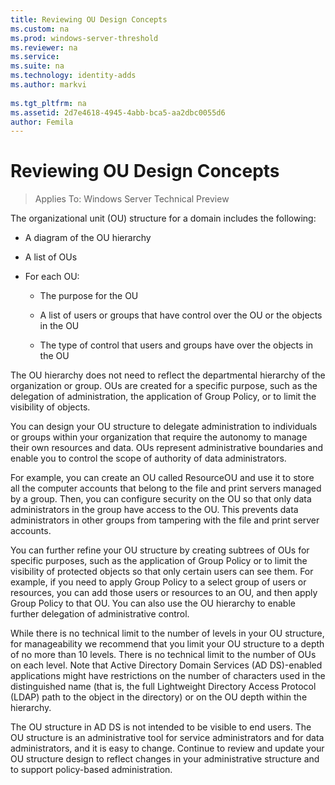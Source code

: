 ```yaml
---
title: Reviewing OU Design Concepts
ms.custom: na
ms.prod: windows-server-threshold
ms.reviewer: na
ms.service: 
ms.suite: na
ms.technology: identity-adds
ms.author: markvi
  
ms.tgt_pltfrm: na
ms.assetid: 2d7e4618-4945-4abb-bca5-aa2dbc0055d6
author: Femila
---
```

# Reviewing OU Design Concepts

>Applies To: Windows Server Technical Preview

The organizational unit (OU) structure for a domain includes the following:  
  
-   A diagram of the OU hierarchy  
  
-   A list of OUs  
  
-   For each OU:  
  
    -   The purpose for the OU  
  
    -   A list of users or groups that have control over the OU or the objects in the OU  
  
    -   The type of control that users and groups have over the objects in the OU  
  
The OU hierarchy does not need to reflect the departmental hierarchy of the organization or group. OUs are created for a specific purpose, such as the delegation of administration, the application of Group Policy, or to limit the visibility of objects.  
  
You can design your OU structure to delegate administration to individuals or groups within your organization that require the autonomy to manage their own resources and data. OUs represent administrative boundaries and enable you to control the scope of authority of data administrators.  
  
For example, you can create an OU called ResourceOU and use it to store all the computer accounts that belong to the file and print servers managed by a group. Then, you can configure security on the OU so that only data administrators in the group have access to the OU. This prevents data administrators in other groups from tampering with the file and print server accounts.  
  
You can further refine your OU structure by creating subtrees of OUs for specific purposes, such as the application of Group Policy or to limit the visibility of protected objects so that only certain users can see them. For example, if you need to apply Group Policy to a select group of users or resources, you can add those users or resources to an OU, and then apply Group Policy to that OU. You can also use the OU hierarchy to enable further delegation of administrative control.  
  
While there is no technical limit to the number of levels in your OU structure, for manageability we recommend that you limit your OU structure to a depth of no more than 10 levels. There is no technical limit to the number of OUs on each level. Note that Active Directory Domain Services (AD DS)-enabled applications might have restrictions on the number of characters used in the distinguished name (that is, the full Lightweight Directory Access Protocol (LDAP) path to the object in the directory) or on the OU depth within the hierarchy.  
  
The OU structure in AD DS is not intended to be visible to end users. The OU structure is an administrative tool for service administrators and for data administrators, and it is easy to change. Continue to review and update your OU structure design to reflect changes in your administrative structure and to support policy-based administration.  
  


